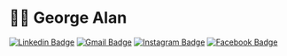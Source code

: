 # :man_technologist: George Alan
[![Linkedin Badge](https://img.shields.io/badge/-Marcelo-blue?style=flat-square&logo=Linkedin&logoColor=white&link=https://www.linkedin.com/in/marcel0sousa/)](https://www.linkedin.com/in/marcel0sousa/)
[![Gmail Badge](https://img.shields.io/badge/-Marcelo-c14438?style=flat-square&logo=Gmail&logoColor=white&link=mailto:a.sousa.ff@gmail.com)](mailto:a.sousa.ff@gmail.com)
[![Instagram Badge](https://img.shields.io/badge/-Marcelo-a43b9d?style=flat-square&logo=Instagram&logoColor=white&link=https://www.instagram.com/marcel0_sous4/?hl=pt-br)](https://www.instagram.com/marcel0_sous4/?hl=pt-br)
[![Facebook Badge](https://img.shields.io/badge/-Marcelo-a43b9d?style=flat-square&logo=Facebook&logoColor=white&link=https://www.facebook.com/Marcel0Sousa/)](https://www.facebook.com/Marcel0Sousa/)

